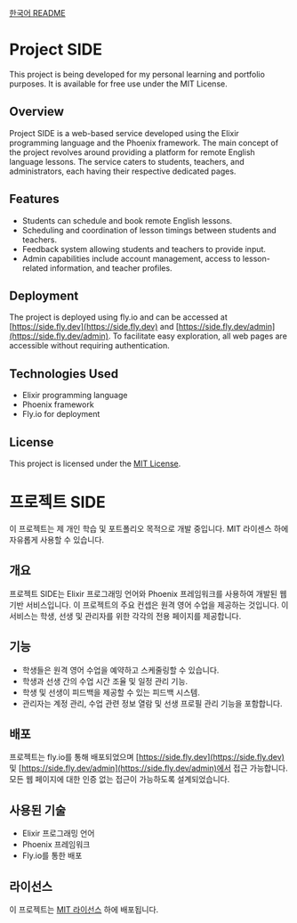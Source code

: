 [한국어 README](#korean)
# Project SIDE

This project is being developed for my personal learning and portfolio purposes. It is available for free use under the MIT License.

## Overview

Project SIDE is a web-based service developed using the Elixir programming language and the Phoenix framework. The main concept of the project revolves around providing a platform for remote English language lessons. The service caters to students, teachers, and administrators, each having their respective dedicated pages.

## Features

- Students can schedule and book remote English lessons.
- Scheduling and coordination of lesson timings between students and teachers.
- Feedback system allowing students and teachers to provide input.
- Admin capabilities include account management, access to lesson-related information, and teacher profiles.

## Deployment

The project is deployed using fly.io and can be accessed at [https://side.fly.dev](https://side.fly.dev) and [https://side.fly.dev/admin](https://side.fly.dev/admin). To facilitate easy exploration, all web pages are accessible without requiring authentication.

## Technologies Used

- Elixir programming language
- Phoenix framework
- Fly.io for deployment

## License

This project is licensed under the [MIT License](LICENSE).

<a id="korean"></a>
# 프로젝트 SIDE

이 프로젝트는 제 개인 학습 및 포트폴리오 목적으로 개발 중입니다. MIT 라이센스 하에 자유롭게 사용할 수 있습니다.

## 개요

프로젝트 SIDE는 Elixir 프로그래밍 언어와 Phoenix 프레임워크를 사용하여 개발된 웹 기반 서비스입니다. 이 프로젝트의 주요 컨셉은 원격 영어 수업을 제공하는 것입니다. 이 서비스는 학생, 선생 및 관리자를 위한 각각의 전용 페이지를 제공합니다.

## 기능

- 학생들은 원격 영어 수업을 예약하고 스케줄링할 수 있습니다.
- 학생과 선생 간의 수업 시간 조율 및 일정 관리 기능.
- 학생 및 선생이 피드백을 제공할 수 있는 피드백 시스템.
- 관리자는 계정 관리, 수업 관련 정보 열람 및 선생 프로필 관리 기능을 포함합니다.

## 배포

프로젝트는 fly.io를 통해 배포되었으며 [https://side.fly.dev](https://side.fly.dev) 및 [https://side.fly.dev/admin](https://side.fly.dev/admin)에서 접근 가능합니다. 모든 웹 페이지에 대한 인증 없는 접근이 가능하도록 설계되었습니다.

## 사용된 기술

- Elixir 프로그래밍 언어
- Phoenix 프레임워크
- Fly.io를 통한 배포

## 라이선스

이 프로젝트는 [MIT 라이선스](LICENSE) 하에 배포됩니다.
